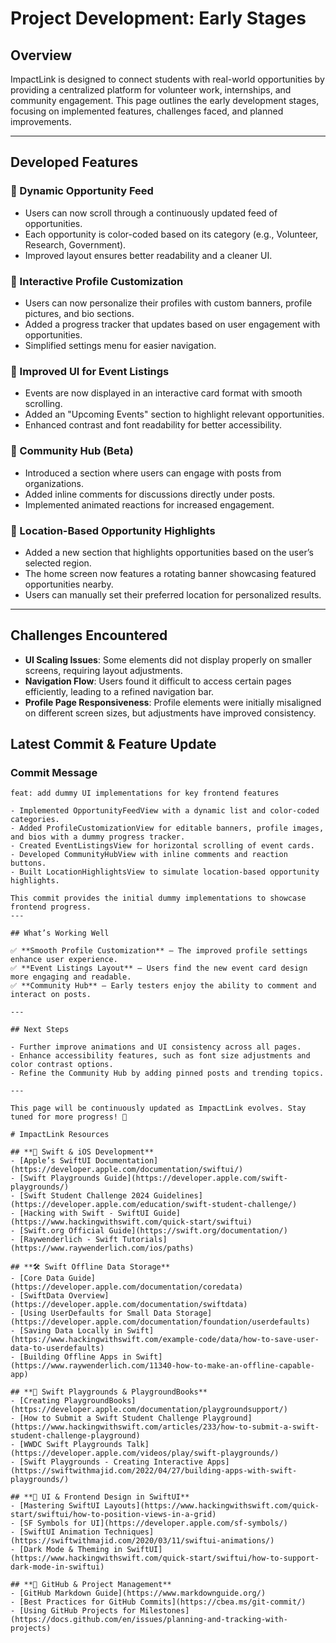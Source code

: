 
# Project Development: Early Stages

## Overview
ImpactLink is designed to connect students with real-world opportunities by providing a centralized platform for volunteer work, internships, and community engagement. This page outlines the early development stages, focusing on implemented features, challenges faced, and planned improvements.

---

## Developed Features

### 🔹 Dynamic Opportunity Feed  
- Users can now scroll through a continuously updated feed of opportunities.  
- Each opportunity is color-coded based on its category (e.g., Volunteer, Research, Government).  
- Improved layout ensures better readability and a cleaner UI.

### 🔹 Interactive Profile Customization  
- Users can now personalize their profiles with custom banners, profile pictures, and bio sections.  
- Added a progress tracker that updates based on user engagement with opportunities.  
- Simplified settings menu for easier navigation.

### 🔹 Improved UI for Event Listings  
- Events are now displayed in an interactive card format with smooth scrolling.  
- Added an "Upcoming Events" section to highlight relevant opportunities.  
- Enhanced contrast and font readability for better accessibility.

### 🔹 Community Hub (Beta)  
- Introduced a section where users can engage with posts from organizations.  
- Added inline comments for discussions directly under posts.  
- Implemented animated reactions for increased engagement.

### 🔹 Location-Based Opportunity Highlights  
- Added a new section that highlights opportunities based on the user’s selected region.  
- The home screen now features a rotating banner showcasing featured opportunities nearby.  
- Users can manually set their preferred location for personalized results.

---

## Challenges Encountered  

- **UI Scaling Issues**: Some elements did not display properly on smaller screens, requiring layout adjustments.  
- **Navigation Flow**: Users found it difficult to access certain pages efficiently, leading to a refined navigation bar.  
- **Profile Page Responsiveness**: Profile elements were initially misaligned on different screen sizes, but adjustments have improved consistency.  

## Latest Commit & Feature Update

### Commit Message

```plaintext
feat: add dummy UI implementations for key frontend features

- Implemented OpportunityFeedView with a dynamic list and color-coded categories.
- Added ProfileCustomizationView for editable banners, profile images, and bios with a dummy progress tracker.
- Created EventListingsView for horizontal scrolling of event cards.
- Developed CommunityHubView with inline comments and reaction buttons.
- Built LocationHighlightsView to simulate location-based opportunity highlights.

This commit provides the initial dummy implementations to showcase frontend progress.
---

## What’s Working Well  

✅ **Smooth Profile Customization** – The improved profile settings enhance user experience.  
✅ **Event Listings Layout** – Users find the new event card design more engaging and readable.  
✅ **Community Hub** – Early testers enjoy the ability to comment and interact on posts.  

---

## Next Steps  

- Further improve animations and UI consistency across all pages.  
- Enhance accessibility features, such as font size adjustments and color contrast options.  
- Refine the Community Hub by adding pinned posts and trending topics.  

---

This page will be continuously updated as ImpactLink evolves. Stay tuned for more progress! 🚀

# ImpactLink Resources

## **📖 Swift & iOS Development**
- [Apple’s SwiftUI Documentation](https://developer.apple.com/documentation/swiftui/)
- [Swift Playgrounds Guide](https://developer.apple.com/swift-playgrounds/)
- [Swift Student Challenge 2024 Guidelines](https://developer.apple.com/education/swift-student-challenge/)
- [Hacking with Swift - SwiftUI Guide](https://www.hackingwithswift.com/quick-start/swiftui)
- [Swift.org Official Guide](https://swift.org/documentation/)
- [Raywenderlich - Swift Tutorials](https://www.raywenderlich.com/ios/paths)

## **🛠️ Swift Offline Data Storage**
- [Core Data Guide](https://developer.apple.com/documentation/coredata)
- [SwiftData Overview](https://developer.apple.com/documentation/swiftdata)
- [Using UserDefaults for Small Data Storage](https://developer.apple.com/documentation/foundation/userdefaults)
- [Saving Data Locally in Swift](https://www.hackingwithswift.com/example-code/data/how-to-save-user-data-to-userdefaults)
- [Building Offline Apps in Swift](https://www.raywenderlich.com/11340-how-to-make-an-offline-capable-app)

## **📁 Swift Playgrounds & PlaygroundBooks**
- [Creating PlaygroundBooks](https://developer.apple.com/documentation/playgroundsupport/)
- [How to Submit a Swift Student Challenge Playground](https://www.hackingwithswift.com/articles/233/how-to-submit-a-swift-student-challenge-playground)
- [WWDC Swift Playgrounds Talk](https://developer.apple.com/videos/play/swift-playgrounds/)
- [Swift Playgrounds - Creating Interactive Apps](https://swiftwithmajid.com/2022/04/27/building-apps-with-swift-playgrounds/)

## **🎨 UI & Frontend Design in SwiftUI**
- [Mastering SwiftUI Layouts](https://www.hackingwithswift.com/quick-start/swiftui/how-to-position-views-in-a-grid)
- [SF Symbols for UI](https://developer.apple.com/sf-symbols/)
- [SwiftUI Animation Techniques](https://swiftwithmajid.com/2020/03/11/swiftui-animations/)
- [Dark Mode & Theming in SwiftUI](https://www.hackingwithswift.com/quick-start/swiftui/how-to-support-dark-mode-in-swiftui)

## **📝 GitHub & Project Management**
- [GitHub Markdown Guide](https://www.markdownguide.org/)
- [Best Practices for GitHub Commits](https://cbea.ms/git-commit/)
- [Using GitHub Projects for Milestones](https://docs.github.com/en/issues/planning-and-tracking-with-projects)
